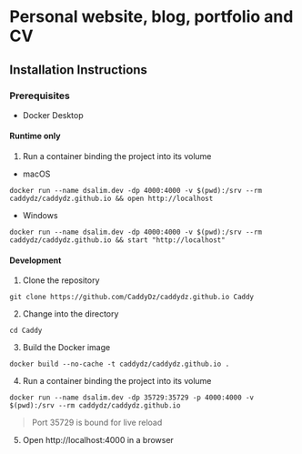 # Personal website, blog, portfolio and CV

## Installation Instructions
### Prerequisites
- Docker Desktop
#### Runtime only
1. Run a container binding the project into its volume
- macOS
```shell
docker run --name dsalim.dev -dp 4000:4000 -v $(pwd):/srv --rm caddydz/caddydz.github.io && open http://localhost
```
- Windows
```shell
docker run --name dsalim.dev -dp 4000:4000 -v $(pwd):/srv --rm caddydz/caddydz.github.io && start "http://localhost"
```
#### Development
1. Clone the repository
```shell
git clone https://github.com/CaddyDz/caddydz.github.io Caddy
```
2. Change into the directory
```shell
cd Caddy
```
3. Build the Docker image
```shell
docker build --no-cache -t caddydz/caddydz.github.io .
```
4. Run a container binding the project into its volume
```shell
docker run --name dsalim.dev -dp 35729:35729 -p 4000:4000 -v $(pwd):/srv --rm caddydz/caddydz.github.io
```
> Port 35729 is bound for live reload
5. Open http://localhost:4000 in a browser